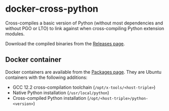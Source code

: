# docker-cross-python

Cross-compiles a basic version of Python (without most dependencies and without
PGO or LTO) to link against when cross-compiling Python extension modules.

Download the compiled binaries from the [Releases page](https://github.com/tttapa/docker-cross-python/releases).

## Docker container

Docker containers are available from the [Packages page](https://github.com/tttapa/docker-cross-python/pkgs/container/docker-cross-python).
They are Ubuntu containers with the following additions:
 - GCC 12.2 cross-compilation toolchain (`/opt/x-tools/<host-triple>`)
 - Native Python installation (`/usr/local/python`)
 - Cross-compiled Python installation (`/opt/<host-triple>/python-<version>`)
